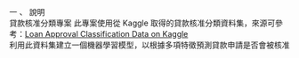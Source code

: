 一 、 說明    
貸款核准分類專案
此專案使用從 Kaggle 取得的貸款核准分類資料集，來源可參考：[Loan Approval Classification Data on Kaggle  ](https://www.kaggle.com/datasets/taweilo/loan-approval-classification-data)  
利用此資料集建立一個機器學習模型，以根據多項特徵預測貸款申請是否會被核准
